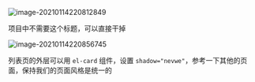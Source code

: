![image-20210114220812849](https://gitee.com/wu_kang0718/image/raw/master//20210114220814765.png)

项目中不需要这个标题，可以直接干掉

![image-20210114220856745](https://gitee.com/wu_kang0718/image/raw/master//20210114220857828.png)

列表页的外层可以用 `el-card` 组件，设置 `shadow="nevwe"`，参考一下其他的页面，保持我们的页面风格是统一的

